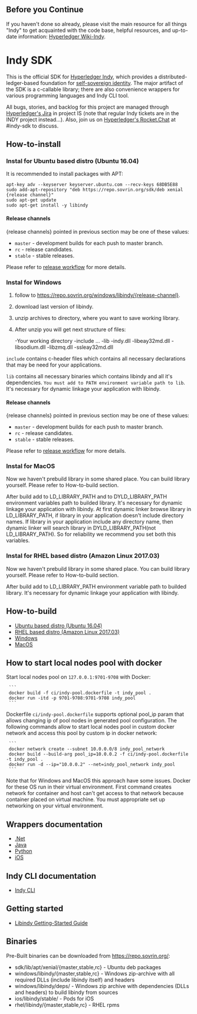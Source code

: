 
## Before you Continue

If you haven't done so already, please visit the main resource for all things "Indy" to get acquainted with the code base, helpful resources, and up-to-date information: [Hyperledger Wiki-Indy](https://wiki.hyperledger.org/projects/indy).

# Indy SDK

This is the official SDK for [Hyperledger Indy](https://www.hyperledger.org/projects),
which provides a distributed-ledger-based foundation for [self-sovereign identity](https://sovrin.org).
The major artifact of the SDK is a c-callable
library; there are also convenience wrappers for various programming languages and Indy CLI tool.

All bugs, stories, and backlog for this project are managed through [Hyperledger's Jira](https://jira.hyperledger.org)
in project IS (note that regular Indy tickets are in the INDY project instead...). Also, join
us on [Hyperledger's Rocket.Chat](https://chat.hyperledger.org/) at #indy-sdk to discuss.

## How-to-install
### Instal for Ubuntu based distro (Ubuntu 16.04)
It is recommended to install packages with APT:
    
    apt-key adv --keyserver keyserver.ubuntu.com --recv-keys 68DB5E88
    sudo add-apt-repository "deb https://repo.sovrin.org/sdk/deb xenial {release channel}"
    sudo apt-get update
    sudo apt-get install -y libindy
#### Release channels
{release channels} pointed in previous section may be one of these values: 
    
* `master` - development builds for each push to master branch.
* `rc` - release candidates.
* `stable` - stable releases.

Please refer to [release workflow](doc/release-workflow.md) for more details.  
   
### Instal for Windows

1. follow to https://repo.sovrin.org/windows/libindy/{release-channel}.
2. download last version of libindy.
3. unzip archives to directory, where you want to save working library.
4. After unzip you will get next structure of files:

    
    -Your working directory
        -include
            ...
        -lib
            -indy.dll
            -libeay32md.dll
            -libsodium.dll
            -libzmq.dll
            -ssleay32md.dll
            
`include` contains c-header files which contains all necessary declarations
that may be need for your applications. 

`lib` contains all necessary binaries which contains libindy and all it's dependencies.
 `You must add to PATH environment variable path to lib`. It's necessary for dynamic linkage
 your application with libindy.       

#### Release channels
{release channels} pointed in previous section may be one of these values: 
    
* `master` - development builds for each push to master branch.
* `rc` - release candidates.
* `stable` - stable releases.

Please refer to [release workflow](doc/release-workflow.md) for more details.

### Instal for MacOS        
Now we haven't prebuild library in some shared place. You can build
library yourself. Please refer to How-to-build section. 

After build add to LD_LIBRARY_PATH and to DYLD_LIBRARY_PATH 
environment variables path to builded library. It's necessary 
for dynamic linkage your application with libindy. At first dynamic linker
browse library in LD_LIBRARY_PATH, if library in your application doesn't include directory names.
If library in your application include any directory name, then dynamic linker will search library
in DYLD_LIBRARY_PATH(not LD_LIBRARY_PATH). So for reliability we recommend you set both this variables.
            
### Instal for RHEL based distro (Amazon Linux 2017.03)           
Now we haven't prebuild library in some shared place. You can build
library yourself. Please refer to How-to-build section.

After build add to LD_LIBRARY_PATH environment variable path to builded library. 
It's necessary for dynamic linkage your application with libindy.

## How-to-build

* [Ubuntu based distro (Ubuntu 16.04)](doc/ubuntu-build.md)
* [RHEL based distro (Amazon Linux 2017.03)](doc/rhel-build.md)
* [Windows](doc/windows-build.md)
* [MacOS](doc/mac-build.md)

## How to start local nodes pool with docker

Start local nodes pool on `127.0.0.1:9701-9708` with Docker:
     
     ```     
     docker build -f ci/indy-pool.dockerfile -t indy_pool .
     docker run -itd -p 9701-9708:9701-9708 indy_pool
     ```     
     
 Dockerfile `ci/indy-pool.dockerfile` supports optional pool_ip param that allows 
 changing ip of pool nodes in generated pool configuration. The following commands 
 allow to start local nodes pool in custom docker network and access this pool 
 by custom ip in docker network:
     
     ```
     docker network create --subnet 10.0.0.0/8 indy_pool_network
     docker build --build-arg pool_ip=10.0.0.2 -f ci/indy-pool.dockerfile -t indy_pool .
     docker run -d --ip="10.0.0.2" --net=indy_pool_network indy_pool
     ``` 
 Note that for Windows and MacOS this approach have some issues. Docker for these OS run in
 their virtual environment. First command creates network for container and host can't
 get access to that network because container placed on virtual machine. You must appropriate set up 
 networking on your virtual environment.

## Wrappers documentation
* [.Net](wrappers/dotnet/README.md)
* [Java](wrappers/java/README.md)
* [Python](wrappers/python/README.md)
* [iOS](wrappers/ios/README.md)

## Indy CLI documentation
* [Indy CLI](cli/README.md)

## Getting started
* [Libindy Getting-Started Guide](doc/getting-started/getting-started.md)

## Binaries
Pre-Built binaries can be downloaded from https://repo.sovrin.org/:
* sdk/lib/apt/xenial/{master,stable,rc} - Ubuntu deb packages
* windows/libindy/{master,stable,rc} - Windows zip-archive with all required DLLs (include libindy itself) and headers
* windows/libindy/deps/ - Windows zip archive with dependencies (DLLs and headers) to build libindy from sources
* ios/libindy/stable/ - Pods for iOS
* rhel/libindy/{master,stable,rc} - RHEL rpms